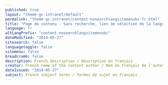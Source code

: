 ```yaml
---
published: true
layout: "theme-gc-intranet/default"
permalink: "theme-gc-intranet/content-nosearchlangsitemenubc-fr.html"
title: "Page de contenu - Sans recherche, lien de sélection de la langue, menu du site ou fil d'Ariane"
language: fr
altLangPrefix: "content-nosearchlangsitemenubc"
dateModified: "2014-05-27"
sitesearch: false
languagetoggle: false
sitemenu: false
breadcrumb: false
description: French description / Description en français
creator: French name of the content author / Nom en français de l'auteur du contenu
dateIssued: "2014-05-27"
subject: French subject terms / Termes de sujet en français
---
```


